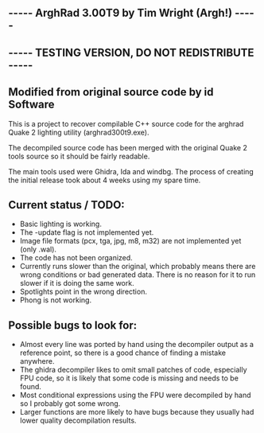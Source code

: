 ## ----- ArghRad 3.00T9 by Tim Wright (Argh!) -----
## ----- TESTING VERSION, DO NOT REDISTRIBUTE -----
## Modified from original source code by id Software

This is a project to recover compilable C++ source code for the arghrad Quake 2 lighting utility (arghrad300t9.exe).

The decompiled source code has been merged with the original Quake 2 tools source so it should be fairly readable.

The main tools used were Ghidra, Ida and windbg. The process of creating the initial release took about 4 weeks using my spare time.



## Current status / TODO:

- Basic lighting is working.
- The -update flag is not implemented yet.
- Image file formats (pcx, tga, jpg, m8, m32) are not implemented yet (only .wal).
- The code has not been organized.
- Currently runs slower than the original, which probably means there are wrong conditions or bad generated data. There is no reason for it to run slower if it is doing the same work.
- Spotlights point in the wrong direction.
- Phong is not working.

## Possible bugs to look for:

- Almost every line was ported by hand using the decompiler output as a reference point, so there is a good chance of finding a mistake anywhere.
- The ghidra decompiler likes to omit small patches of code, especially FPU code, so it is likely that some code is missing and needs to be found.
- Most conditional expressions using the FPU were decompiled by hand so I probably got some wrong.
- Larger functions are more likely to have bugs because they usually had lower quality decompilation results.
